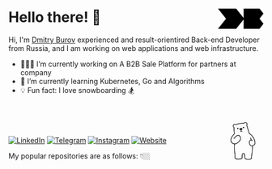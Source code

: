
# Hello there! 🚀  <a href="https://dburov.com" target="_blank"><img src="https://raw.githubusercontent.com/dmitryburov/dmitryburov/master/media/db_logo.png" align="right" width="90" /></a>

Hi, I'm [Dmitry Burov](https://dburov.com) experienced and result-orientired Back-end Developer from Russia, and I am working on web applications and web infrastructure.

- 👨🏻‍💻 I’m currently working on A B2B Sale Platform for partners at company
- 💪 I’m currently learning Kubernetes, Go and Algorithms
- 💡 Fun fact: I love snowboarding 🏂

<br >

<a href="https://www.youtube.com/watch?v=dQw4w9WgXcQ"><img src="https://raw.githubusercontent.com/dmitryburov/dmitryburov/master/media/bear_dance.gif" align="right" width="80" title="Click me ;)" /></a>

<br >

[![LinkedIn](https://img.shields.io/badge/linkedin-%40d--burov-0077b5?style=flat-square&logo=linkedin)](https://linkedin.com/in/d-burov)
[![Telegram](https://img.shields.io/badge/telegram-%40dburov-0088cc?style=flat-square&logo=telegram)](https://t.me/dburov)
[![Instagram](https://img.shields.io/badge/instagram-%40diburov-e1306c?style=flat-square&logo=instagram)](https://instagram.com/diburov)
[![Website](https://img.shields.io/badge/%F0%9F%94%97%20%20website-dburov.com-000000?style=flat-square)](https://dburov.com)

My popular repositories are as follows: 👇🏼
